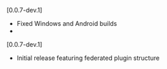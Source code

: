 [0.0.7-dev.1]
* Fixed Windows and Android builds
* 
[0.0.7-dev.1]
* Initial release featuring federated plugin structure